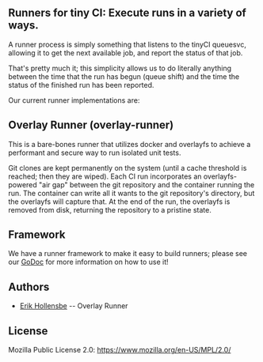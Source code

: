 ## Runners for tiny CI: Execute runs in a variety of ways.

A runner process is simply something that listens to the tinyCI queuesvc,
allowing it to get the next available job, and report the status of that job.

That's pretty much it; this simplicity allows us to do literally anything
between the time that the run has begun (queue shift) and the time the status
of the finished run has been reported.

Our current runner implementations are:

## Overlay Runner (overlay-runner)

This is a bare-bones runner that utilizes docker and overlayfs to achieve a
performant and secure way to run isolated unit tests.

Git clones are kept permanently on the system (until a cache threshold is
reached; then they are wiped). Each CI run incorporates an overlayfs-powered
"air gap" between the git repository and the container running the run. The
container can write all it wants to the git repository's directory, but the
overlayfs will capture that. At the end of the run, the overlayfs is removed
from disk, returning the repository to a pristine state.

## Framework

We have a runner framework to make it easy to build runners; please see our
[GoDoc](https://godoc.org/github.com/tinyci/ci-runners/fw) for more information
on how to use it!

## Authors

- [Erik Hollensbe](https://github.com/erikh) -- Overlay Runner

## License

Mozilla Public License 2.0: https://www.mozilla.org/en-US/MPL/2.0/
